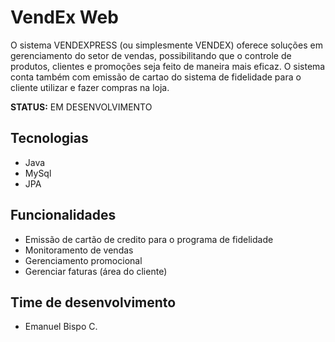 # VendEx Web

O sistema VENDEXPRESS (ou simplesmente VENDEX) oferece soluções em gerenciamento do setor de vendas, possibilitando que o controle de produtos, clientes e promoções seja feito de maneira mais eficaz. O sistema conta também com emissão de cartao do sistema de fidelidade para o cliente utilizar e fazer compras na loja. 

**STATUS:** EM DESENVOLVIMENTO

## Tecnologias
- Java
- MySql
- JPA
  
## Funcionalidades
- Emissão de cartão de credito para o programa de fidelidade
- Monitoramento de vendas
- Gerenciamento promocional
- Gerenciar faturas (área do cliente)

## Time de desenvolvimento
- Emanuel Bispo C.
